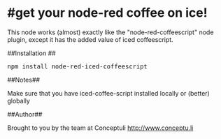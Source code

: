 #get your node-red coffee on ice!
=================================

This node works (almost) exactly like the "node-red-coffeescript" node plugin, except it has the added
value of iced coffeescript.


##Installation ##

<pre>
npm install node-red-iced-coffeescript
</pre>

##Notes##

Make sure that you have iced-coffee-script installed locally or (better) globally

##Author##

Brought to you by the team at Conceptuli 
<http://www.conceptu.li>